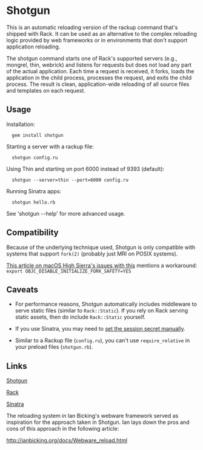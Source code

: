 # Shotgun

This is an automatic reloading version of the rackup command that's shipped with
Rack. It can be used as an alternative to the complex reloading logic provided
by web frameworks or in environments that don't support application reloading.

The shotgun command starts one of Rack's supported servers (e.g., mongrel, thin,
webrick) and listens for requests but does not load any part of the actual
application. Each time a request is received, it forks, loads the application in
the child process, processes the request, and exits the child process. The
result is clean, application-wide reloading of all source files and templates on
each request.

Usage
-----

Installation:

```shell
  gem install shotgun
```

Starting a server with a rackup file:

```shell
  shotgun config.ru
```
Using Thin and starting on port 6000 instead of 9393 (default):

```shell
  shotgun --server=thin --port=6000 config.ru
```
Running Sinatra apps:


```shell
  shotgun hello.rb
```

See 'shotgun --help' for more advanced usage.

Compatibility
---

Because of the underlying technique used, Shotgun is only compatible with
systems that support `fork(2)` (probably just MRI on POSIX systems).

[This article on macOS High Sierra's issues with this][fork-on-high-sierra] mentions a workaround: `export OBJC_DISABLE_INITIALIZE_FORK_SAFETY=YES`

Caveats
---

* For performance reasons, Shotgun automatically includes middleware to serve
  static files (similar to `Rack::Static`). If you rely on Rack serving static
  assets, then do include `Rack::Static` yourself.

* If you use Sinatra, you may need to [set the session secret manually][sinatra-caveat].

* Similar to a Rackup file (`config.ru`), you can't use `require_relative` in
  your preload files (`shotgun.rb`).

Links
-----

[Shotgun](http://github.com/rtomayko/shotgun)

[Rack](http://rack.rubyforge.org/)

[Sinatra](http://www.sinatrarb.com/)

The reloading system in Ian Bicking's webware framework served as inspiration
for the approach taken in Shotgun. Ian lays down the pros and cons of this
approach in the following article:

http://ianbicking.org/docs/Webware_reload.html

[sinatra-caveat]: https://groups.google.com/forum/#!topic/sinatrarb/pUFSoyQXyQs

[fork-on-high-sierra]: https://blog.phusion.nl/2017/10/13/why-ruby-app-servers-break-on-macos-high-sierra-and-what-can-be-done-about-it/
